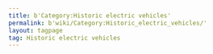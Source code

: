 ```yaml
---
title: b'Category:Historic electric vehicles'
permalink: b'wiki/Category:Historic_electric_vehicles/'
layout: tagpage
tag: Historic electric vehicles
---
```



